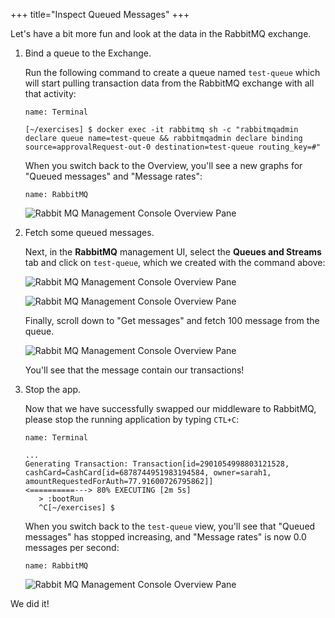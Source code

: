+++
title="Inspect Queued Messages"
+++

Let's have a bit more fun and look at the data in the RabbitMQ exchange.

1. Bind a queue to the Exchange.

   Run the following command to create a queue named `test-queue` which will start pulling transaction data from the RabbitMQ exchange with all that activity:

   ```dashboard:open-dashboard
   name: Terminal
   ```

   ```shell
   [~/exercises] $ docker exec -it rabbitmq sh -c "rabbitmqadmin declare queue name=test-queue && rabbitmqadmin declare binding source=approvalRequest-out-0 destination=test-queue routing_key=#"
   ```

   When you switch back to the Overview, you'll see a new graphs for "Queued messages" and "Message rates":

   ```dashboard:open-dashboard
   name: RabbitMQ
   ```

   ![Rabbit MQ Management Console Overview Pane](/workshop/content/assets/rabbit-dashboard-update.png)

1. Fetch some queued messages.

   Next, in the **RabbitMQ** management UI, select the **Queues and Streams** tab and click on `test-queue`, which we created with the command above:

   ![Rabbit MQ Management Console Overview Pane](/workshop/content/assets/rabbit-queues.png)

   ![Rabbit MQ Management Console Overview Pane](/workshop/content/assets/rabbit-test-queue.png)

   Finally, scroll down to "Get messages" and fetch 100 message from the queue.

   ![Rabbit MQ Management Console Overview Pane](/workshop/content/assets/rabbit-messages.png)

   You'll see that the message contain our transactions!

1. Stop the app.

   Now that we have successfully swapped our middleware to RabbitMQ, please stop the running application by typing `CTL+C`:

   ```dashboard:open-dashboard
   name: Terminal
   ```

   ```shell
   ...
   Generating Transaction: Transaction[id=2901054998803121528, cashCard=CashCard[id=6878744951983194584, owner=sarah1, amountRequestedForAuth=77.91600726795862]]
   <==========---> 80% EXECUTING [2m 5s]
      > :bootRun
      ^C[~/exercises] $
   ```

   When you switch back to the `test-queue` view, you'll see that "Queued messages" has stopped increasing, and "Message rates" is now 0.0 messages per second:

   ```dashboard:open-dashboard
   name: RabbitMQ
   ```

   ![Rabbit MQ Management Console Overview Pane](/workshop/content/assets/rabbit-messages-stopped.png)

We did it!
